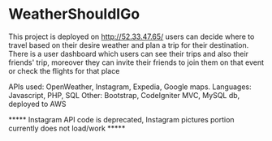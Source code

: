 # WeatherShouldIGo
This project is deployed on http://52.33.47.65/
users can decide where to travel based on their desire weather and plan a trip for their destination.
There is a user dashboard which users can see their trips and also their friends' trip, moreover they can invite their friends to join them on that event or check the flights for that place

APIs used: OpenWeather, Instagram, Expedia, Google maps.
Languages: Javascript, PHP, SQL
Other: Bootstrap, CodeIgniter MVC, MySQL db, deployed to AWS


***** Instagram API code is deprecated, Instagram pictures portion currently does not load/work *****
